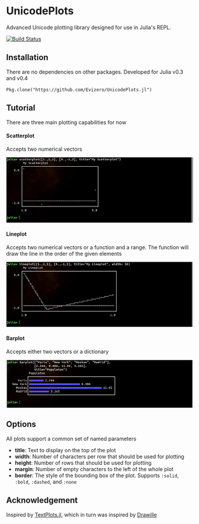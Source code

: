 # UnicodePlots

Advanced Unicode plotting library designed for use in Julia's REPL.

[![Build Status](https://travis-ci.org/Evizero/UnicodePlots.jl.svg?branch=master)](https://travis-ci.org/Evizero/UnicodePlots.jl)

## Installation

There are no dependencies on other packages. Developed for Julia v0.3 and v0.4

```
Pkg.clone("https://github.com/Evizero/UnicodePlots.jl")
```

## Tutorial

There are three main plotting capabilities for now

#### Scatterplot

Accepts two numerical vectors

![Scatterplot Screenshot](doc/img/scatter.png)

#### Lineplot

Accepts two numerical vectors or a function and a range. The function will draw the line in the order of the given elements

![Lineplot Screenshot](doc/img/line.png)

#### Barplot

Accepts either two vectors or a dictionary

![Barplot Screenshot](doc/img/barplot.png)

## Options

All plots support a common set of named parameters

* **title**: Text to display on the top of the plot
* **width**: Number of characters per row that should be used for plotting 
* **height**: Number of rows that should be used for plotting
* **margin**: Number of empty characters to the left of the whole plot
* **border**: The style of the bounding box of the plot. Supports `:solid`, `:bold`, `:dashed`, and `:none` 

## Acknowledgement

Inspired by [TextPlots.jl](https://github.com/sunetos/TextPlots.jl), which in turn was inspired by [Drawille](https://github.com/asciimoo/drawille)
